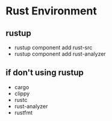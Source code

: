 # Rust Environment

## rustup

- rustup component add rust-src
- rustup component add rust-analyzer

## if don't using rustup

- cargo
- clippy
- rustc
- rust-analyzer
- rustfmt
